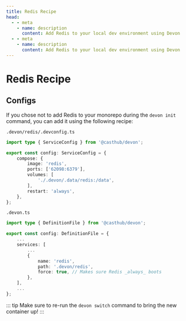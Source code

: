 ```yaml
---
title: Redis Recipe
head:
  - - meta
    - name: description
      content: Add Redis to your local dev environment using Devon
  - - meta
    - name: description
      content: Add Redis to your local dev environment using Devon
---
```


# Redis Recipe

## Configs

If you chose not to add Redis to your monorepo during the `devon init` command, you can add it using the following recipe:

`.devon/redis/.devconfig.ts`

```typescript
import type { ServiceConfig } from '@casthub/devon';

export const config: ServiceConfig = {
    compose: {
        image: 'redis',
        ports: ['62098:6379'],
        volumes: [
            './.devon/.data/redis:/data',
        ],
        restart: 'always',
    },
};
```

`.devon.ts`

```typescript
import type { DefinitionFile } from '@casthub/devon';

export const config: DefinitionFile = {
    ...
    services: [
        ...
        {
            name: 'redis',
            path: '.devon/redis',
            force: true, // Makes sure Redis _always_ boots
        },
    ],
    ...
};
```

::: tip
Make sure to re-run the `devon switch` command to bring the new container up!
:::
